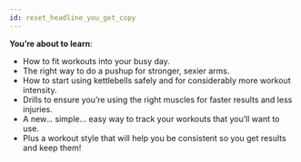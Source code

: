 ```yaml
---
id: reset_headline_you_get_copy
---
```


**You’re about to learn**:

- How to fit workouts into your busy day.
- The right way to do a pushup for stronger, sexier arms.
- How to start using kettlebells safely and for considerably more workout intensity.
- Drills to ensure you’re using the right muscles for faster results and less injuries.
- A new… simple... easy way to track your workouts that you’ll want to use.
- Plus a workout style that will help you be consistent so you get results and keep them!
